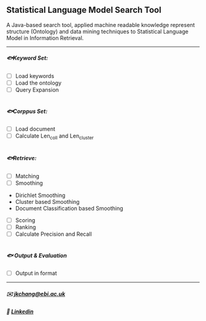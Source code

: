 ## Statistical Language Model Search Tool
 
A Java-based search tool, applied machine readable knowledge represent structure (Ontology) and data mining techniques to Statistical Language Model in Information Retrieval.

---

##### :fish:Keyword Set:
- [ ]  Load keywords
- [ ]  Load the ontology
- [ ]  Query Expansion
<br> </br>

##### :fish:Corppus Set:
- [ ]  Load document
- [ ]  Calculate Len<sub>coll</sub> and Len<sub>cluster</sub>
<br> </br>

##### :fish:Retrieve:
- [ ]  Matching
- [ ]  Smoothing
 * Dirichlet Smoothing
 * Cluster based Smoothing
 * Document Classification based Smoothing
- [ ]  Scoring
- [ ]  Ranking
- [ ]  Calculate Precision and Recall
<br> </br>

##### :fish: Output & Evaluation
- [ ] Output in format

---
##### :envelope: jkchang@ebi.ac.uk
##### :link: [Linkedin](https://uk.linkedin.com/in/jiakang-chang-6459849a) 
